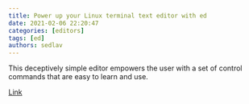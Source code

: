 ```yaml
---
title: Power up your Linux terminal text editor with ed 
date: 2021-02-06 22:20:47
categories: [editors]
tags: [ed]
authors: sedlav
---
```


This deceptively simple editor empowers the user with a set of control commands that are easy to learn and use.

[Link](https://opensource.com/article/20/12/gnu-ed)

